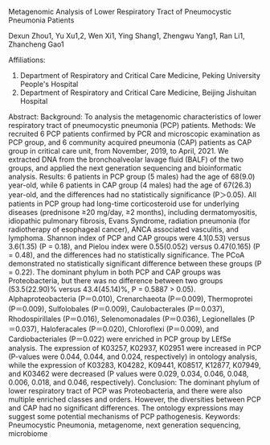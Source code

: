 Metagenomic Analysis of Lower Respiratory Tract of Pneumocystic Pneumonia Patients

Dexun Zhou1, Yu Xu1,2, Wen Xi1, Ying Shang1, Zhengwu Yang1, Ran Li1, Zhancheng Gao1

Affiliations: 
1. Department of Respiratory and Critical Care Medicine, Peking University People's Hospital
2. Department of Respiratory and Critical Care Medicine, Beijing Jishuitan Hospital

Abstract: 
Background: To analysis the metagenomic characteristics of lower respiratory tract of pneumocystic pneumonia (PCP) patients.
Methods: We recruited 6 PCP patients confirmed by PCR and microscopic examination as PCP group, and 6 community acquired pneumonia (CAP) patients as CAP group in critical care unit, from November, 2019, to April, 2021. We extracted DNA from the bronchoalveolar lavage fluid (BALF) of the two groups, and applied the next generation sequencing and bioinformatic analysis.
Results: 6 patients in PCP group (5 males) had the age of 68(9.0) year-old, while 6 patients in CAP group (4 males) had the age of 67(26.3) year-old, and the differences had no statistically significance (P＞0.05). All patients in PCP group had long-time corticosteroid use for underlying diseases (prednisone ≥20 mg/day, ≥2 months), including dermatomyositis, idiopathic pulmonary fibrosis, Evans Syndrome, radiation pneumonia (for radiotherapy of esophageal cancer), ANCA associated vasculitis, and lymphoma. Shannon index of PCP and CAP groups were 4.1(0.53) versus 3.6(1.35) (P = 0.18), and Pielou index were 0.55(0.052) versus 0.47(0.165) (P = 0.48), and the differences had no statistically significance. The PCoA demonstrated no statistically significant difference between these groups (P = 0.22). The dominant phylum in both PCP and CAP groups was Proteobacteria, but there was no difference between two groups (53.5(22.90)% versus 43.4(45.14)%, P = 0.5887 > 0.05). Alphaproteobacteria (P＝0.010), Crenarchaeota (P＝0.009), Thermoprotei (P＝0.009), Sulfolobales (P＝0.009), Caulobacterales (P＝0.037), Rhodospirillales (P＝0.016), Selenomonadales (P＝0.036), Legionellales (P＝0.037), Haloferacales (P＝0.020), Chloroflexi (P＝0.009), and Cardiobacteriales (P＝0.022) were enriched in PCP group by LEfSe analysis. The expression of K03257, K02937, K02951 were increased in PCP (P-values were 0.044, 0.044, and 0.024, respectively) in ontology analysis, while the expression of K03283, K04282, K09441, K08517, K12877, K07949, and K03462 were decreased (P values were 0.029, 0.034, 0.046, 0.048, 0.006, 0.018, and 0.046, respectively).
Conclusion: The dominant phylum of lower respiratory tract of PCP was Proteobacteria, and there were also multiple enriched classes and orders. However, the diversities between PCP and CAP had no significant differences. The ontology expressions may suggest some potential mechanisms of PCP pathogenesis.
Keywords: Pneumocystic Pneumonia, metagenome, next generation sequencing, microbiome
